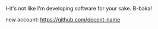 I-it's not like I'm developing software for your sake. B-baka!

new account: https://github.com/decent-name

